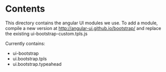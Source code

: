 Contents
========

This directory contains the angular UI modules we use.
To add a module, compile a new version at http://angular-ui.github.io/bootstrap/
and replace the existing ui-bootstrap-custom.tpls.js

Currently contains:

* ui-bootstrap
* ui.bootstrap.tpls
* ui.bootstrap.typeahead